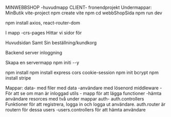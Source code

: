 MINWEBBSHOP -huvudmapp
CLIENT- fronendprojekt 
Undermappar:
MinButik
vite-project
npm create vite npm cd webbShopSida npm run dev

npm install axios, react-router-dom

I mapp -crs-pages
Hittar vi sidor för

Huvudsidan
Samt Sin beställning/kundkorg


Backend
server inloggning

Skapa en servermapp npm initi --y

npm install npm install express cors cookie-session npm init bcrypt
npm install stripe

Mappar:
data- med filer med data -användare med lösenord
middleware - För att se om man är inloggad
utils - mapp för att lägga functioner -hämta användare
resorces med två under mappar
auth- auth.controllers Funktioner för att registrera, logga in och logga ut användare. auth.router är routern för dessa
users -users.controllers för att hämta användare


